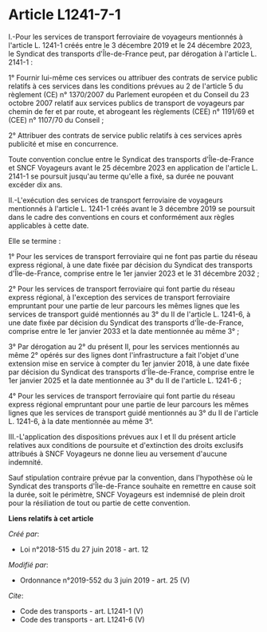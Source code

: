 # Article L1241-7-1

I.-Pour les services de transport ferroviaire de voyageurs mentionnés à l'article L. 1241-1 créés entre le 3 décembre 2019 et
le 24 décembre 2023, le Syndicat des transports d'Île-de-France peut, par dérogation à l'article L. 2141-1 : 

1° Fournir lui-même ces services ou attribuer des contrats de service public relatifs à ces services dans les conditions
prévues au 2 de l'article 5 du règlement (CE) n° 1370/2007 du Parlement européen et du Conseil du 23 octobre 2007 relatif aux
services publics de transport de voyageurs par chemin de fer et par route, et abrogeant les règlements (CEE) n° 1191/69 et
(CEE) n° 1107/70 du Conseil ; 

2° Attribuer des contrats de service public relatifs à ces services après publicité et mise en concurrence. 

Toute convention conclue entre le Syndicat des transports d'Île-de-France et SNCF Voyageurs avant le 25 décembre 2023 en
application de l'article L. 2141-1 se poursuit jusqu'au terme qu'elle a fixé, sa durée ne pouvant excéder dix ans. 

II.-L'exécution des services de transport ferroviaire de voyageurs mentionnés à l'article L. 1241-1 créés avant le 3 décembre
2019 se poursuit dans le cadre des conventions en cours et conformément aux règles applicables à cette date. 

Elle se termine : 

1° Pour les services de transport ferroviaire qui ne font pas partie du réseau express régional, à une date fixée par
décision du Syndicat des transports d'Île-de-France, comprise entre le 1er janvier 2023 et le 31 décembre 2032 ; 

2° Pour les services de transport ferroviaire qui font partie du réseau express régional, à l'exception des services de
transport ferroviaire empruntant pour une partie de leur parcours les mêmes lignes que les services de transport guidé
mentionnés au 3° du II de l'article L. 1241-6, à une date fixée par décision du Syndicat des transports d'Île-de-France,
comprise entre le 1er janvier 2033 et la date mentionnée au même 3° ; 

3° Par dérogation au 2° du présent II, pour les services mentionnés au même 2° opérés sur des lignes dont l'infrastructure a
fait l'objet d'une extension mise en service à compter du 1er janvier 2018, à une date fixée par décision du Syndicat des
transports d'Île-de-France, comprise entre le 1er janvier 2025 et la date mentionnée au 3° du II de l'article L. 1241-6 ; 

4° Pour les services de transport ferroviaire qui font partie du réseau express régional empruntant pour une partie de leur
parcours les mêmes lignes que les services de transport guidé mentionnés au 3° du II de l'article L. 1241-6, à la date
mentionnée au même 3°. 

III.-L'application des dispositions prévues aux I et II du présent article relatives aux conditions de poursuite et
d'extinction des droits exclusifs attribués à SNCF Voyageurs ne donne lieu au versement d'aucune indemnité. 

Sauf stipulation contraire prévue par la convention, dans l'hypothèse où le Syndicat des transports d'Île-de-France souhaite
en remettre en cause soit la durée, soit le périmètre, SNCF Voyageurs est indemnisé de plein droit pour la résiliation de
tout ou partie de cette convention.

**Liens relatifs à cet article**

_Créé par_:

  - Loi n°2018-515 du 27 juin 2018 - art. 12

_Modifié par_:

  - Ordonnance n°2019-552 du 3 juin 2019 - art. 25 (V)

_Cite_:

  - Code des transports - art. L1241-1 (V)
  - Code des transports - art. L1241-6 (V)
